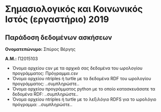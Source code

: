 # Σημασιολογικός και Κοινωνικός Ιστός (εργαστήριο) 2019
## Παράδοση δεδομένων ασκήσεων

**Ονοματεπώνυμο:** Σπύρος Βέργης

**Α.Μ.:** Π2015103

* Όνομα αρχείου csv με τα αρχικά σας δεδομένα του ωρολογίου προγράμματος: Πρόγραμμα.csv
* Όνομα αρχείου ntriples ή turtle με τα δεδομένα RDF του ωρολογίου προγράμματος: ..συμπληρώστε..
* Όνομα αρχείου προγράμματος python με το οποίο κατασκευάσατε τα δεδομένα RDF: ..συμπληρώστε..
* Όνομα αρχείου ntriples ή turtle με το λεξιλόγιο RDFS για το ωρολόγιο πρόγραμμα: ..συμπληρώστε..


